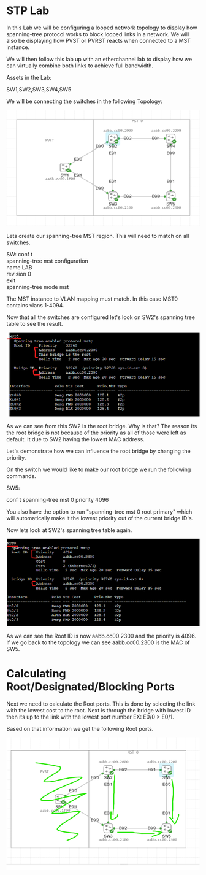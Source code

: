 # STP Lab

In this Lab we will be configuring a looped network topology to display how spanning-tree protocol works to block looped links in a network. We will also be displaying how PVST or PVRST reacts when connected to a MST instance.

We will then follow this lab up with an etherchannel lab to display how we can virtually combine both links to achieve full bandwidth.

Assets in the Lab:

SW1,SW2,SW3,SW4,SW5

We will be connecting the switches in the following Topology:

![Topology](Images/Topology.png)

Lets create our spanning-tree MST region. This will need to match on all switches.

SW:
conf t  
spanning-tree mst configuration  
name LAB  
revision 0  
exit  
spanning-tree mode mst  

The MST instance to VLAN mapping must match. In this case MST0 contains vlans 1-4094.

Now that all the switches are configured let's look on SW2's spanning tree table to see the result.

![SW2-Root](Images/SW2-Root.png)

As we can see from this SW2 is the root bridge. Why is that? The reason its the root bridge is not because of the priority as all of those were left as default. It due to SW2 having the lowest MAC address.

Let's demonstrate how we can influence the root bridge by changing the priority.

On the switch we would like to make our root bridge we run the following commands.

SW5:

conf t
spanning-tree mst 0 priority 4096


You also have the option to run "spanning-tree mst 0 root primary" which will automatically make it the lowest priority out of the current bridge ID's.

Now lets look at SW2's spanning tree table again.

![SW5-Root](Images/SW5-Root.png)

As we can see the Root ID is now aabb.cc00.2300 and the priority is 4096. If we go back to the topology we can see aabb.cc00.2300 is the MAC of SW5.

# Calculating Root/Designated/Blocking Ports

Next we need to calculate the Root ports. This is done by selecting the link with the lowest cost to the root. Next is through the bridge with lowest ID then its up to the link with the lowest port number EX: E0/0 > E0/1.

Based on that information we get the following Root ports.

![Root-Port-Calculation](Images/Root-Port-Calculation.png)


